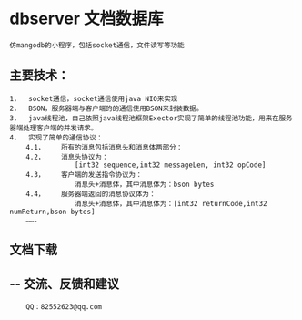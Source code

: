 dbserver 文档数据库
=============================================
	仿mangodb的小程序，包括socket通信，文件读写等功能 
 
主要技术：
-----------------
	1，	socket通信，socket通信使用java NIO来实现
	2，	BSON，服务器端与客户端的的通信使用BSON来封装数据。
	3，	java线程池，自己依照java线程池框架Exector实现了简单的线程池功能，用来在服务器端处理客户端的并发请求。
	4，	实现了简单的通信协议：
		4.1，	所有的消息包括消息头和消息体两部分：
		4.2，	消息头协议为：
					[int32 sequence,int32 messageLen, int32 opCode]
		4.3，	客户端的发送指令协议为：
					消息头+消息体，其中消息体为：bson bytes
		4.4，	服务器端返回的消息协议体为：
		 			消息头+消息体，其中消息体为：[int32 returnCode,int32 numReturn,bson bytes] 
		…….
 	
 
文档下载
--------
--
交流、反馈和建议
---------------
		QQ：82552623@qq.com


